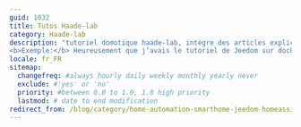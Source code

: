 ```yaml
---
guid: 1032
title: Tutos Haade-lab
category: Haade-lab
description: "tutoriel domotique haade-lab, intègre des articles explicatifs sur la domotique et l’électronique. Principalement sur les systèmes domotique du moment. On trouve aussi des articles documentés en informatique comme les ordinateurs de stockage appelé Nas, (Serveur de stockage en réseau). Avec des systèmes de gestions libre basé sur linux. Des tutoriels sur le matériel Raspberry et autres arm. Définition propre: Le terme tutoriel domotique par haade-lab ou électronique et informatique est employé pour désigner une brochure informative. Destinée à enseigner des données, de quelque type que ce soit, même si le terme s’est largement développé au niveau de l’informatique.<br />
<b>Exemple:</b> Heureusement que j’avais le tutoriel de Jeedom sur docker, sinon je n′aurais jamais pu l’installer facilement sur l’ordinateur."
locale: fr_FR
sitemap:
  changefreq: #always hourly daily weekly monthly yearly never
  exclude: #'yes' or 'no'
  priority: #between 0.0 to 1.0, 1.0 high priority
  lastmod: # date to end modification
redirect_from: /blog/category/home-automation-smarthome-jeedom-homeassistant/tutos-haade-lab/
---
```

